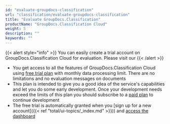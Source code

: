 ```yaml
---
id: "evaluate-groupdocs-classification"
url: "classification/evaluate-groupdocs-classification"
title: "Evaluate GroupDocs.Classification"
productName: "GroupDocs.Classification Cloud"
weight: 5
description: ""
keywords: ""
---
```


{{< alert style="info" >}}
You can easily create a trial account on GroupDocs.Classification Cloud for evaluation. Please visit our 
{{< /alert >}}

* You get access to all the features of GroupDocs.Classification Cloud using [free trial plan](https://purchase.groupdocs.cloud/trial) with monthly data processing limit. There are no limitations and no evaluation messages on documents
* This plan is intended to give you a good idea of the service's capabilities and let you do some early development. Once your development needs exceed the limits of this plan you should subscribe to a [paid plan](https://purchase.groupdocs.cloud/pricing) to continue development
* The free trial is automatically granted when you [sign up for a new account]({{< ref "total/ui-topics/_index.md" >}})) and [access the dashboard](https://dashboard.groupdocs.cloud/)